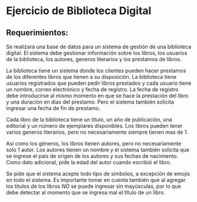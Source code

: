 # Ejercicio de Biblioteca Digital

## Requerimientos:

Se realizará una base de datos para un sistema de gestión de una biblioteca digital. El sistema debe gestionar información sobre los libros, los usuarios de la biblioteca, los autores, generos literarios y los prestamos de libros.


La biblioteca tiene un sistema donde los clientes pueden hacer prestamos de los diferentes libros que tienen a su disposición. La biblioteca tiene usuarios registrados que pueden pedir libros prestados y cada usuario tiene un nombre, correo electrónico y fecha de registro. La fecha de registro debe introducirse al mismo momento en que se hace la prestación del libro y una duración en dias del prestamo. Pero el sistema también solicita ingresar una fecha de fin de prestamo.

Cada libro de la biblioteca tiene un título, un año de publicación, una editorial y un número de ejemplares disponibles. Los libros pueden tener varios generos literarios, pero no necesariamente siempre tienen mas de 1. 

Así como los géneros, los libros tienen autores, pero no necesariamente solo 1 autor. Los autores tienen un nombre y el sistema también solicita que se ingrese el país de origen de los autores y sus fechas de nacimiento. Como dato adicional, pide la edad del autor cuando escribió el libro.

Se pide que el sistema acepte todo tipo de simbolos, a excepción de emojis en todo el sistema. Es importante tomar en cuenta también que al agregar los titulos de los libros *NO* se puede ingresar sin mayúsculas, por lo que debe detectar al momento que se ingresa mal el título de un libro.
